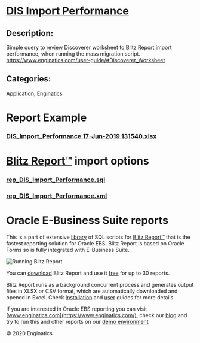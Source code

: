 # [DIS Import Performance](https://www.enginatics.com/reports/dis-import-performance)
## Description: 
Simple query to review Discoverer worksheet to Blitz Report import performance, when running the mass migration script.
https://www.enginatics.com/user-guide/#Discoverer_Worksheet
## Categories: 
[Application](https://www.enginatics.com/library/?pg=1&category[]=Application), [Enginatics](https://www.enginatics.com/library/?pg=1&category[]=Enginatics)
# Report Example
### [DIS_Import_Performance 17-Jun-2019 131540.xlsx](https://www.enginatics.com/example/dis-import-performance)
# [Blitz Report™](https://www.enginatics.com/blitz-report) import options
### [rep_DIS_Import_Performance.sql](https://www.enginatics.com/export/dis-import-performance)
### [rep_DIS_Import_Performance.xml](https://www.enginatics.com/xml/dis-import-performance)
# Oracle E-Business Suite reports

This is a part of extensive [library](https://www.enginatics.com/library/) of SQL scripts for [Blitz Report™](https://www.enginatics.com/blitz-report/) that is the fastest reporting solution for Oracle EBS. Blitz Report is based on Oracle Forms so is fully integrated with E-Business Suite. 

![Running Blitz Report](https://www.enginatics.com/wp-content/uploads/2018/01/Running-blitz-report.png) 

You can [download](https://www.enginatics.com/download/) Blitz Report and use it [free](https://www.enginatics.com/pricing/) for up to 30 reports. 

Blitz Report runs as a background concurrent process and generates output files in XLSX or CSV format, which are automatically downloaded and opened in Excel. Check [installation](https://www.enginatics.com/installation-guide/) and [user](https://www.enginatics.com/user-guide/) guides for more details.

If you are interested in Oracle EBS reporting you can visit [www.enginatics.com](https://www.enginatics.com/), check our [blog](https://www.enginatics.com/blog) and try to run this and other reports on our [demo environment](http://demo.enginatics.com/)

© 2020 Enginatics